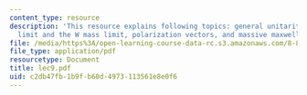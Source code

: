 ```yaml
---
content_type: resource
description: 'This resource explains following topics: general unitarity limits, unitarity
  limit and the W mass limit, polarization vectors, and massive maxwell equations.'
file: /media/https%3A/open-learning-course-data-rc.s3.amazonaws.com/8-811-particle-physics-ii-fall-2005/c2db47fb1b9fb60d4973113561e8e0f6_lec9.pdf
file_type: application/pdf
resourcetype: Document
title: lec9.pdf
uid: c2db47fb-1b9f-b60d-4973-113561e8e0f6
---
```

